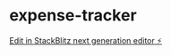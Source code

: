 # expense-tracker

[Edit in StackBlitz next generation editor ⚡️](https://stackblitz.com/~/github.com/ms-tech-geek/expense-tracker)